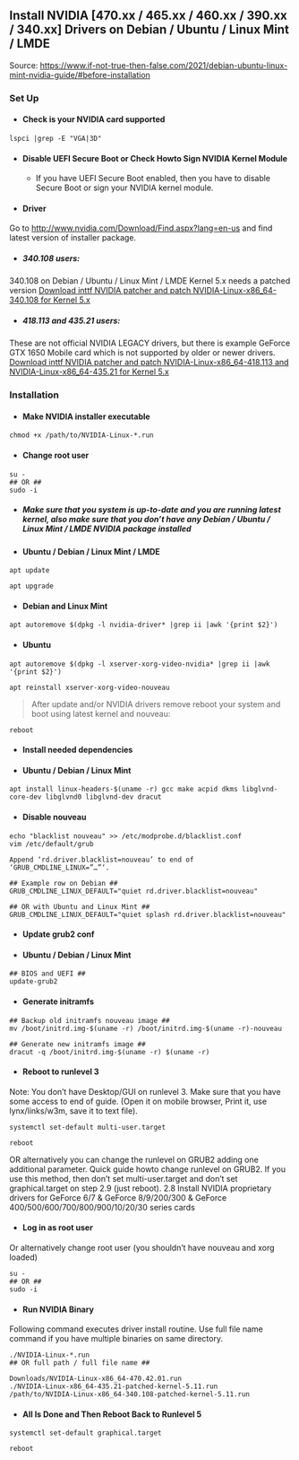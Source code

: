 ## Install NVIDIA [470.xx / 465.xx / 460.xx / 390.xx / 340.xx] Drivers on Debian / Ubuntu / Linux Mint / LMDE

Source: https://www.if-not-true-then-false.com/2021/debian-ubuntu-linux-mint-nvidia-guide/#before-installation

### Set Up
- #### Check is your NVIDIA card supported
```
lspci |grep -E "VGA|3D"
```

- #### Disable UEFI Secure Boot or Check Howto Sign NVIDIA Kernel Module

  - If you have UEFI Secure Boot enabled, then you have to disable Secure Boot or sign your NVIDIA kernel module.

- #### Driver
Go to http://www.nvidia.com/Download/Find.aspx?lang=en-us and find latest version of installer package. 
  
  - ##### 340.108 users: 
340.108 on Debian / Ubuntu / Linux Mint / LMDE Kernel 5.x needs a patched version 
[Download inttf NVIDIA patcher and patch NVIDIA-Linux-x86_64-340.108 for Kernel 5.x](https://www.if-not-true-then-false.com/2020/inttf-nvidia-patcher/)

  - ##### 418.113 and 435.21 users: 
These are not official NVIDIA LEGACY drivers, but there is example GeForce GTX 1650 Mobile card which is not supported by older or newer drivers. 
[Download inttf NVIDIA patcher and patch NVIDIA-Linux-x86_64-418.113 and NVIDIA-Linux-x86_64-435.21 for Kernel 5.x](https://www.if-not-true-then-false.com/2020/inttf-nvidia-patcher/)

### Installation

- #### Make NVIDIA installer executable
```
chmod +x /path/to/NVIDIA-Linux-*.run
```
- #### Change root user
```
su -
## OR ##
sudo -i
```

- ##### Make sure that you system is up-to-date and you are running latest kernel, also make sure that you don’t have any Debian / Ubuntu / Linux Mint / LMDE NVIDIA package installed

- #### Ubuntu / Debian / Linux Mint / LMDE ##
```
apt update

apt upgrade
```
  - #### Debian and Linux Mint
```
apt autoremove $(dpkg -l nvidia-driver* |grep ii |awk '{print $2}')
```
- #### Ubuntu
```
apt autoremove $(dpkg -l xserver-xorg-video-nvidia* |grep ii |awk '{print $2}')

apt reinstall xserver-xorg-video-nouveau
```

> After update and/or NVIDIA drivers remove reboot your system and boot using latest kernel and nouveau:
```
reboot
```

- #### Install needed dependencies

- #### Ubuntu / Debian / Linux Mint
```
apt install linux-headers-$(uname -r) gcc make acpid dkms libglvnd-core-dev libglvnd0 libglvnd-dev dracut
```

- #### Disable nouveau
```
echo "blacklist nouveau" >> /etc/modprobe.d/blacklist.conf
vim /etc/default/grub

Append ‘rd.driver.blacklist=nouveau’ to end of ‘GRUB_CMDLINE_LINUX=”…”‘.

## Example row on Debian ##
GRUB_CMDLINE_LINUX_DEFAULT="quiet rd.driver.blacklist=nouveau"

## OR with Ubuntu and Linux Mint ##
GRUB_CMDLINE_LINUX_DEFAULT="quiet splash rd.driver.blacklist=nouveau"
```

- #### Update grub2 conf

- #### Ubuntu / Debian / Linux Mint
```
## BIOS and UEFI ##
update-grub2
```
- #### Generate initramfs
```
## Backup old initramfs nouveau image ##
mv /boot/initrd.img-$(uname -r) /boot/initrd.img-$(uname -r)-nouveau
 
## Generate new initramfs image ##
dracut -q /boot/initrd.img-$(uname -r) $(uname -r)
```
- #### Reboot to runlevel 3
Note: You don’t have Desktop/GUI on runlevel 3. Make sure that you have some access to end of guide. (Open it on mobile browser, Print it, use lynx/links/w3m, save it to text file).
```
systemctl set-default multi-user.target

reboot
```
OR alternatively you can change the runlevel on GRUB2 adding one additional parameter. Quick guide howto change runlevel on GRUB2. If you use this method, then don’t set multi-user.target and don’t set graphical.target on step 2.9 (just reboot).
2.8 Install NVIDIA proprietary drivers for GeForce 6/7 & GeForce 8/9/200/300 & GeForce 400/500/600/700/800/900/10/20/30 series cards

- #### Log in as root user
Or alternatively change root user (you shouldn’t have nouveau and xorg loaded)
```
su -
## OR ##
sudo -i
```
- #### Run NVIDIA Binary

Following command executes driver install routine. Use full file name command if you have multiple binaries on same directory.
```
./NVIDIA-Linux-*.run
## OR full path / full file name ##

Downloads/NVIDIA-Linux-x86_64-470.42.01.run
./NVIDIA-Linux-x86_64-435.21-patched-kernel-5.11.run
/path/to/NVIDIA-Linux-x86_64-340.108-patched-kernel-5.11.run
```

- #### All Is Done and Then Reboot Back to Runlevel 5
```
systemctl set-default graphical.target

reboot
```
